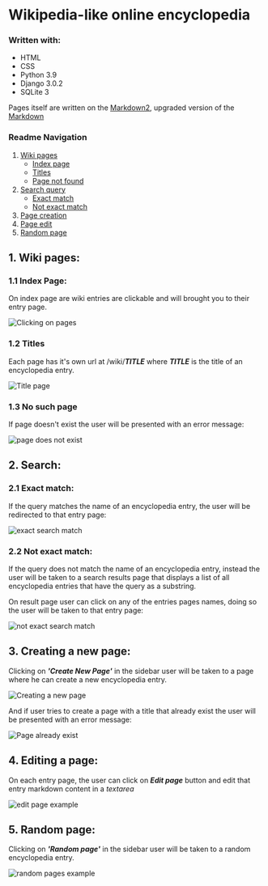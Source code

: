 # Wikipedia-like online encyclopedia

### Written with:

* HTML
* CSS
* Python 3.9
* Django 3.0.2
* SQLite 3

Pages itself are written on the [Markdown2](https://github.com/trentm/python-markdown2), upgraded version of the [Markdown](https://en.wikipedia.org/wiki/Markdown)

### Readme Navigation

1. [Wiki pages](#1-wiki-pages)  
    * [Index page](#11-index-page)
    * [Titles](#12-titles)
    * [Page not found](#13-no-such-page)
2. [Search query](#2-search)  
    *  [Exact match](#21-exact-match)
    *  [Not exact match](#22-not-exact-match)
3. [Page creation](#3-creating-a-new-page)  
4. [Page edit](#4-editing-a-page)  
5. [Random page](#5-random-page)  



## 1. Wiki pages:

### 1.1 Index Page:

On index page are wiki entries are clickable and will brought you to their entry page.

![Clicking on pages](/media/clicking-on-pages.gif) 

### 1.2 Titles
Each page has it's own url at /wiki/__*TITLE*__ where __*TITLE*__ is the title of an encyclopedia entry.

![Title page](/media/title-pages.gif)

### 1.3 No such page
If page doesn't exist the user will be presented with an error message:

![page does not exist](/media/pages404.gif)
## 2. Search:

### 2.1 Exact match:
If the query matches the name of an encyclopedia entry, the user will be redirected to that entry page:

![exact search match](/media/search-exact-match.gif)
### 2.2 Not exact match:

If the query does not match the name of an encyclopedia entry, instead the user will be taken to a search results page that displays a list of all encyclopedia entries that have the query as a substring.

On result page user can click on any of the entries pages names, doing so the user will be taken to that entry page:

![not exact search match](/media/search-not-exact-match.gif)

## 3. Creating a new page:

Clicking on _**'Create New Page'**_ in the sidebar user will be taken to a page where he can create a new encyclopedia entry.

![Creating a new page](/media/create-page-example.gif)

And if user tries to create a page with a title that already exist the user will be presented with an error message:

![Page already exist](/media/page-already-exist.gif)

## 4. Editing a page:

On each entry page, the user can click on __*Edit page*__ button and edit that entry markdown content in a *textarea*

![edit page example](/media/edit-page-example.gif)

## 5. Random page:

Clicking on _**'Random page'**_ in the sidebar user will be taken to a  random encyclopedia entry.

![random pages example](/media/random-page-example.gif)


